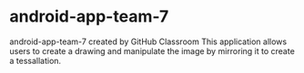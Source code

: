 # android-app-team-7
android-app-team-7 created by GitHub Classroom
This application allows users to create a drawing and manipulate the image by mirroring it to create a tessallation.
